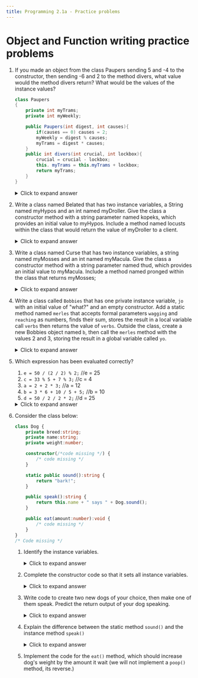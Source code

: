 ```yaml
---
title: Programming 2.1a - Practice problems
---
```


# Object and Function writing practice problems

1.  If you made an object from the class Paupers sending 5 and -4 to the constructor, then sending -6 and 2 to the method divers, what value would the method divers return? What would be the values of the instance values?

    ```java
    class Paupers
    {
        private int myTrams;
        private int myWeekly;

        public Paupers(int digest, int causes){
            if(causes == 0) causes = 2;
            myWeekly = digest % causes;
            myTrams = digest * causes;
        }
        public int divers(int crucial, int lockbox){
            crucial = crucial - lockbox;
            this. myTrams = this.myTrams + lockbox;
            return myTrams;
        }
    }
    ```

    <details markdown="1"><summary>Click to expand answer</summary>
    The returned value is `-18`. The instance variable values are `-18` and `1`.
    </details>

2.  Write a class named Belated that has two instance variables, a String named myHypos and an int named myDroller. Give the class a constructor method with a string parameter named kopeks, which provides an initial value to myHypos. Include a method named locusts within the class that would return the value of myDroller to a client.
    
    <details markdown="1"><summary>Click to expand answer</summary>
    ```java
    class Belated
    {
        private String myHypos;  
        private int myDroller;
        
        public Belated(String kopeks)
        {
            myHypos = kopeks;
        }


        public int locusts()
        {
            return myDroller;
        }
    }
    ```
    </details>

3. Write a class named Curse that has two instance variables, a string named myMosses and an int named myMacula. Give the class a constructor method with a string parameter named thud, which provides an initial value to myMacula. Include a method named pronged within the class that returns myMosses;
    
    <details markdown="1"><summary>Click to expand answer</summary>
    ```ts
    class Curse
    {
        private String myMosses;  
        private int myMacula;
        
        public Curse(int thud)
        {
            myMacula = thud;
        }


        public String pronged()
        {
            return myMosses;
        }
    }
    ```
    </details>

4. Write a class called `Bobbies` that has one private instance variable, `jo` with an initial value of "what?" and an empty constructor. Add a static method named `merles` that accepts formal parameters `wagging` and `reaching` as numbers, finds their sum, stores the result in a local variable call `verbs` then returns the value of `verbs`.  Outside the class, create a new Bobbies object named `b`, then call the `merles` method with the values 2 and 3, storing the result in a global variable called `yo`.
   
   <details markdown="1"><summary>Click to expand answer</summary>
   ```ts
   class Bobbies {
       private jo = "what?";

       constructor() {}

       static merles(wagging:number, reading:number) {
           let verbs = wagging + reading;
           return verbs;
       }
   }

   let b = new Bobbies();
   let yo = Bobbies.merles(2, 3);
   ```
   </details>

5.  Which expression has been evaluated correctly?

    1. `e = 50 / (2 / 2) % 2;` //e = 25
    2. `c = 33 % 5 + 7 % 3;` //c = 4
    3. `a = 2 + 2 * 3;` //a = 12
    4. `b = 3 * 6 + 10 / 5 + 5;` //b = 10
    5. `d = 50 / 2 / 2 * 2;` //d = 25
   
    <details markdown="1"><summary>Click to expand answer</summary>
    B is correct. You should be able to evaluate all of these.
    </details>

6.  Consider the class below:
   
    ```typescript
    class Dog {
        private breed:string;
        private name:string;
        private weight:number;

        constructor(/*code missing */) {
            /* code missing */
        }

        static public sound():string {
            return "bark!";
        }

        public speak():string {
            return this.name + " says " + Dog.sound();
        }

        public eat(amount:number):void {
            /* code missing */
        }
    }
    /* Code missing */
    ```
    1.  Identify the instance variables.

        <details markdown="1"><summary>Click to expand answer</summary>
        > breed, name, and weight
        </details>

    2.  Complete the constructor code so that it sets all instance variables.

        <details markdown="1"><summary>Click to expand answer</summary>
        ```ts
        constructor(breed:string, name:string, weight:number) {
            this.breed = breed;
            this.name = name;
            this.weight = weight;
        }
        ```
        </details>
    
    3.  Write code to create two new dogs of your choice, then make one of them speak. Predict the return output of your dog speaking.

        <details markdown="1"><summary>Click to expand answer</summary>
        ```ts
        let rover = new Dog("dachsund", "Rover",8.2);
        let django = new Dog("mutt", "Django", 21.3);
        django.speak() // output will be "Django says 'bark!'"
        ```
        </details>
    
    4.  Explain the difference between the static method `sound()` and the instance method `speak()`

        <details markdown="1"><summary>Click to expand answer</summary>
        The static method `sound` is called in the format `Dog.sound()` and returns the sound for any Dog. The instance method `speak()` is called in the form `d.speak()` for some specific Dog object `d`, and makes the specific dog speak; that is why it has access to the `this` keyword while static methods do not.
        </details>

    5.  Implement the code for the `eat()` method, which should increase dog's weight by the amount it wait (we will not implement a `poop()` method, its reverse.)

    